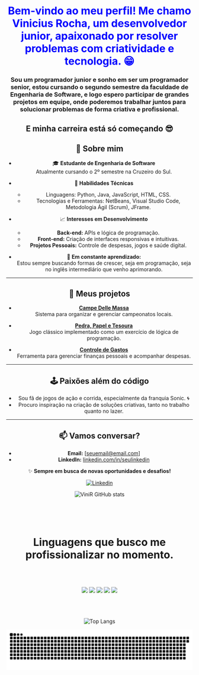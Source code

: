<div align="center">
<h1 style="color:blue;"> Bem-vindo ao meu perfil! Me chamo Vinicius Rocha, um desenvolvedor junior, apaixonado por resolver problemas com criatividade e tecnologia. 😁 </h1>
<h3>Sou um programador junior e sonho em ser um programador senior, estou cursando o segundo semestre da faculdade de Engenharia de Software, e logo espero participar de grandes projetos em equipe, onde poderemos trabalhar juntos para solucionar problemas de forma criativa e profissional.</h3>

<h2>E minha carreira está só começando 😎</h2>

## 🚀 Sobre mim  

- 🎓 **Estudante de Engenharia de Software**  
  Atualmente cursando o 2º semestre na Cruzeiro do Sul.  

- 🔧 **Habilidades Técnicas**  
  - Linguagens: Python, Java, JavaScript, HTML, CSS.  
  - Tecnologias e Ferramentas: NetBeans, Visual Studio Code, Metodologia Ágil (Scrum), JFrame.  

- 📈 **Interesses em Desenvolvimento**  
  - **Back-end:** APIs e lógica de programação.  
  - **Front-end:** Criação de interfaces responsivas e intuitivas.  
  - **Projetos Pessoais:** Controle de despesas, jogos e saúde digital.  

- 🌱 **Em constante aprendizado:**  
  Estou sempre buscando formas de crescer, seja em programação, seja no inglês intermediário que venho aprimorando.  

---

## 🎯 Meus projetos  
- **[Campe Delle Massa](https://github.com/ViniR159/campe-delle-massa)**  
  Sistema para organizar e gerenciar campeonatos locais.  

- **[Pedra, Papel e Tesoura](https://github.com/ViniR159/pedra-papel-tesoura)**  
  Jogo clássico implementado como um exercício de lógica de programação.  

- **[Controle de Gastos](https://github.com/ViniR159/control-expenses-api)**  
  Ferramenta para gerenciar finanças pessoais e acompanhar despesas. 

---

## 🕹️ Paixões além do código  
- Sou fã de jogos de ação e corrida, especialmente da franquia Sonic. 🌀  
- Procuro inspiração na criação de soluções criativas, tanto no trabalho quanto no lazer.  

---

## 📫 Vamos conversar?  

- **Email:** [seuemail@email.com]  
- **LinkedIn:** [linkedin.com/in/seulinkedin](#)  

✨ **Sempre em busca de novas oportunidades e desafios!** 

[![Linkedin](https://img.shields.io/badge/LinkedIn-0077B5?style=for-the-badge&logo=linkedin&logoColor=white)](www.linkedin.com/in/vinicius-rocha-330b352a7)




![ViniR GitHub stats](https://github-readme-stats.vercel.app/api?username=ViniR159&show_icons=true&theme=tokyonight)

<br>
<br>
<br>

# Linguagens que busco me profissionalizar no momento.
<br>
<br>
<br>
<div>
  <img style="height: 5em;" src="https://cdn.jsdelivr.net/gh/devicons/devicon@latest/icons/html5/html5-original.svg" />
  <img style="height: 5em;" src="https://cdn.jsdelivr.net/gh/devicons/devicon@latest/icons/javascript/javascript-original.svg"/>
  <img style="height: 5em;" src="https://cdn.jsdelivr.net/gh/devicons/devicon@latest/icons/css3/css3-original.svg" />
  <img style="height: 5em;" src="https://cdn.jsdelivr.net/gh/devicons/devicon@latest/icons/python/python-original.svg" />
  <img style="height: 5em;" src="https://cdn.jsdelivr.net/gh/devicons/devicon@latest/icons/java/java-original.svg" />
</div>
<br>
<br>
<br>

![Top Langs](https://github-readme-stats.vercel.app/api/top-langs/?username=anuraghazra&layout=compact&theme=tokyonight)

<picture>
  <source media="(prefers-color-scheme: dark)" srcset="https://raw.githubusercontent.com/ViniR159/ViniR159/output/github-contribution-grid-snake-dark.svg">
  <source media="(prefers-color-scheme: light)" srcset="https://raw.githubusercontent.com/ViniR159/ViniR159/output/github-contribution-grid-snake.svg">
  <img alt="github contribution grid snake animation" src="https://raw.githubusercontent.com/ViniR159/ViniR159/output/github-contribution-grid-snake.svg">
</picture>

</div>

